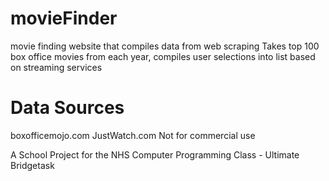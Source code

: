 # movieFinder
movie finding website that compiles data from web scraping 
Takes top 100 box office movies from each year, compiles user selections into list based on streaming services

# Data Sources
boxofficemojo.com 
JustWatch.com
Not for commercial use

A School Project for the NHS Computer Programming Class - Ultimate Bridgetask
